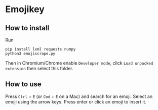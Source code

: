# Emojikey

## How to install

Run

    pip install lxml requests numpy
    python3 emojiscrape.py

Then in Chromium/Chrome enable `Developer mode`, click `Load unpacked extension` then select this folder.

## How to use

Press `Ctrl` + `E` (or `Cmd` + `E` on a Mac) and search for an emoji. Select an emoji using the arrow keys. Press enter or click an emoji to insert it.
